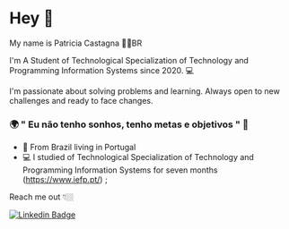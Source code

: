 # Hey 👋

My name is Patricia Castagna 👩🏼‍BR

I'm A Student of Technological Specialization of Technology and Programming Information Systems since 2020.  💻

I'm passionate about solving problems and learning. Always open to new challenges and ready to face changes.

### 🌍 " Eu não tenho sonhos, tenho metas e objetivos " 🧠

- 📍 From Brazil living in Portugal
- 💻 I studied of Technological Specialization of Technology and Programming Information Systems for seven months (https://www.iefp.pt/) ;

Reach me out 👇🏼

 [![Linkedin Badge](https://img.shields.io/badge/-LinkedIn-blue?style=flat-square&logo=Linkedin&logoColor=white&link=https://www.linkedin.com/in/patricia-castagna-b3717272/)](https://www.linkedin.com/in/patricia-castagna-b3717272/)
